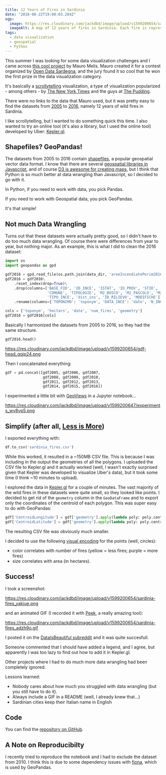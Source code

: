```yaml
---
title: 12 Years of Fires in Sardinia
date: "2018-08-22T19:00:03.284Z"
ogp:
  image: https://res.cloudinary.com/jackdbd/image/upload/v1599200654/sardinia-fires_yakjue.png
  imageAlt: A map of 12 years of fires in Sardinia. Each fire is represented as a circle of various size and color.
tags:
  - data visualization
  - geospatial
  - Python
---
```

This summer I was looking for some data visualization challenges and I came across [this cool project](https://mauromelis.gitlab.io/sardinia-on-fire/) by Mauro Melis. Mauro created it for a contest organized by [Open Data Sardegna](https://contest.formez.it/), and the jury found it so cool that he won the first prize in the data visualization category.

It's basically a [scrollytelling](https://flowingdata.com/tag/scrollytelling/) visualization, a type of visualization popularized - among others - by [The New York Times](https://www.nytimes.com/interactive/2016/12/07/world/asia/rodrigo-duterte-philippines-drugs-killings.html) and the guys at [The Pudding](https://pudding.cool/).

There were no links to the data that Mauro used, but it was pretty easy to find the datasets from [2005](http://dati.regione.sardegna.it/dataset/cfva-perimetrazioni-aree-percorse-dal-fuoco-2005) to [2016](http://dati.regione.sardegna.it/dataset/cfva-perimetrazioni-aree-percorse-dal-fuoco-2016), namely 12 years of wild fires in Sardinia.

I like scrollytelling, but I wanted to do something quick this time. I also wanted to try an online tool (it's also a library, but I used the online tool) developed by Uber: [Kepler.gl](https://kepler.gl/).

## Shapefiles? GeoPandas!

The datasets from 2005 to 2016 contain [shapefiles](https://en.wikipedia.org/wiki/Shapefile), a popular geospatial vector data format. I know that there are several [geospatial libraries in Javascript](https://www.sitepoint.com/javascript-geospatial-advanced-maps/), and of course [D3 is awesome for creating maps](https://medium.com/@mbostock/command-line-cartography-part-1-897aa8f8ca2c), but I think that Python is so much better at data wrangling than Javascript, so I decided to go with it.

In Python, if you need to work with data, you pick Pandas.

If you need to work with Geospatial data, you pick GeoPandas.

It's that simple!

## Not much Data Wrangling

Turns out that these datasets were actually pretty good, so I didn't have to do too much data wrangling. Of course there were differences from year to year, but nothing major. As an example, this is what I did to clean the 2016 dataset:

```python
import os
import geopandas as gpd

gdf2016 = gpd.read_file(os.path.join(data_dir, 'areeIncendiatePerim2016', 'Perimetri_Superfici_Bruciate_2016.shp'))
gdf2016 = gdf2016\
    .reset_index(drop=True)\
    .drop(columns=['BASE_FID', 'ID_INCE', 'ISTAT', 'ID_PROV', 'STIR', 'STAZIONE',
                   'COMUNE', 'TIPOLOGIE', 'M2_BOSCO', 'M2_PASCOLO', 'M2_ALTRO', 'SUP_TOT_M2',
                   'TIPO_INCE', 'dist_ins', 'ID_RILIEVO', 'MODIFICHE'])\
    .rename(columns={'TOPONIMO': 'toponym', 'DATA_INCE': 'date', 'N_INCE': 'num_fires', 'SUP_TOT_HA': 'hectars'})

cols = ['toponym', 'hectars', 'date', 'num_fires', 'geometry']
gdf2016 = gdf2016[cols]
```

Basically I harmonized the datasets from 2005 to 2016, so they had the same structure.

```python
gdf2016.head()
```

https://res.cloudinary.com/jackdbd/image/upload/v1599200654/gdf-head_gqjp24.png

Then I concatenated everything:

```python
gdf = pd.concat([gdf2005, gdf2006, gdf2007,
                 gdf2008, gdf2009, gdf2010,
                 gdf2011, gdf2012, gdf2013,
                 gdf2014, gdf2015, gdf2016])
```

I experimented a little bit with [GeoViews](https://geoviews.org/) in a Jupyter notebook...

https://res.cloudinary.com/jackdbd/image/upload/v1599200647/experiments_wv8vp5.png

## Simplify (after all, [Less is More](https://en.wikipedia.org/wiki/Ludwig_Mies_van_der_Rohe))

I exported everything with:

```python
df.to_csv('sardinia_fires.csv')
```

While this worked, it resulted in a ~150MB CSV file. This is because I was including in the output the geometries of all the polygons. I uploaded the CSV file to Kepler.gl and it actually worked (well, I wasn't exactly surprised given that Kepler was developed to visualize Uber's data), but it took some time (I think ~10 minutes to upload).

I explored the data in [Kepler.gl](https://kepler.gl/demo) for a couple of minutes. The vast majority of the wild fires in these datasets were quite small, so they looked like points. I decided to get rid of the `geometry` column in the `GeoDataFrame` and to export only the coordinates of the centroid of each polygon. This was super easy to do with GeoPandas:

```python
gdf['CentroidLongitude'] = gdf['geometry'].apply(lambda poly: poly.centroid.bounds[0])
gdf['CentroidLatitude'] = gdf['geometry'].apply(lambda poly: poly.centroid.bounds[1])
```

The resulting CSV file was obviously much smaller.

I decided to use the following [visual encoding](https://www.qlik.com/blog/visual-encoding) for the points (well, circles):

* color correlates with number of fires (yellow = less fires; purple = more fires)
* size correlates with area (in hectares).

## Success!

I took a screenshot:

https://res.cloudinary.com/jackdbd/image/upload/v1599200654/sardinia-fires_yakjue.png

and an animated GIF (I recorded it with [Peek](https://github.com/phw/peek), a really amazing tool):

https://res.cloudinary.com/jackdbd/image/upload/v1599200654/sardinia-fires_adzh9o.gif

I posted it on the [DataIsBeautiful subreddit](https://www.reddit.com/r/dataisbeautiful/comments/8z1i0p/12_years_of_fires_in_sardinia_20052016_oc/) and it was quite succesfull.

Someone commented that I should have added a legend, and I agree, but apparently I was too lazy to find out how to add it in Kepler.gl.

Other projects where I had to do much more data wrangling had been completely ignored.

Lessons learned:

* Nobody cares about how much you struggled with data wrangling (but you still have to do it).
* Always include a GIF in a README (well, I already knew that...)
* Sardinian cities keep their Italian name in English

## Code

You can find the [repository on GitHub](https://github.com/jackdbd/sardinia-fires).

## A Note on Reproducibilty

I recently tried to reproduce the notebook and I had to exclude the dataset from 2010. I think this is due to some dependency issues with [fiona](https://macwright.com/2012/10/31/gis-with-python-shapely-fiona.html), which is used by GeoPandas.
